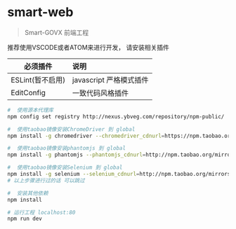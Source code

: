 # smart-web

> Smart-GOVX 前端工程

推荐使用VSCODE或者ATOM来进行开发， 请安装相关插件

| 必须插件       | 说明                |
| ---------- | :---------------- |
| ESLint(暂不启用)     | javascript 严格模式插件 |
| EditConfig | 一致代码风格插件          |

``` bash
#  使用源本代理库
npm config set registry http://nexus.ybveg.com/repository/npm-public/

#  使用taobao镜像安装ChromeDriver 到 global
npm install -g chromedriver --chromedriver_cdnurl=https://npm.taobao.org/mirrors/chromedriver

#  使用taobao镜像安装phantomjs 到 global
npm install -g phantomjs --phantomjs_cdnurl=http://npm.taobao.org/mirrors/phantomjs

#  使用taobao镜像安装Selenium 到 global
npm install -g selenium --selenium_cdnurl=http://npm.taobao.org/mirrors/selenium
# 以上步骤进行过的话 可以跳过

#  安装其他依赖
npm install

# 运行工程 localhost:80
npm run dev
```

